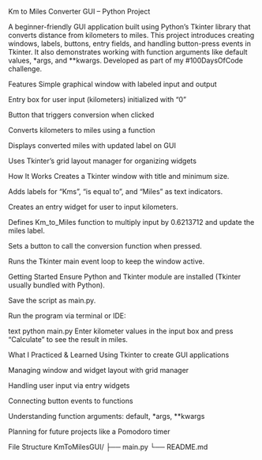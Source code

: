 Km to Miles Converter GUI – Python Project

A beginner-friendly GUI application built using Python’s Tkinter library that converts distance from kilometers to miles. This project introduces creating windows, labels, buttons, entry fields, and handling button-press events in Tkinter. It also demonstrates working with function arguments like default values, *args, and **kwargs. Developed as part of my #100DaysOfCode challenge.

Features
Simple graphical window with labeled input and output

Entry box for user input (kilometers) initialized with “0”

Button that triggers conversion when clicked

Converts kilometers to miles using a function

Displays converted miles with updated label on GUI

Uses Tkinter’s grid layout manager for organizing widgets

How It Works
Creates a Tkinter window with title and minimum size.

Adds labels for “Kms”, “is equal to”, and “Miles” as text indicators.

Creates an entry widget for user to input kilometers.

Defines Km_to_Miles function to multiply input by 0.6213712 and update the miles label.

Sets a button to call the conversion function when pressed.

Runs the Tkinter main event loop to keep the window active.

Getting Started
Ensure Python and Tkinter module are installed (Tkinter usually bundled with Python).

Save the script as main.py.

Run the program via terminal or IDE:

text
python main.py
Enter kilometer values in the input box and press “Calculate” to see the result in miles.

What I Practiced & Learned
Using Tkinter to create GUI applications

Managing window and widget layout with grid manager

Handling user input via entry widgets

Connecting button events to functions

Understanding function arguments: default, *args, **kwargs

Planning for future projects like a Pomodoro timer

File Structure
KmToMilesGUI/
├── main.py
└── README.md